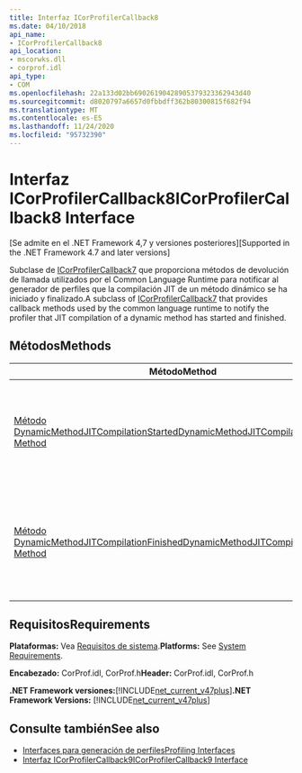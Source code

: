 ```yaml
---
title: Interfaz ICorProfilerCallback8
ms.date: 04/10/2018
api_name:
- ICorProfilerCallback8
api_location:
- mscorwks.dll
- corprof.idl
api_type:
- COM
ms.openlocfilehash: 22a133d02bb69026190428905379323362943d40
ms.sourcegitcommit: d8020797a6657d0fbbdff362b80300815f682f94
ms.translationtype: MT
ms.contentlocale: es-ES
ms.lasthandoff: 11/24/2020
ms.locfileid: "95732390"
---
```

# <a name="icorprofilercallback8-interface"></a><span data-ttu-id="6c7d6-102">Interfaz ICorProfilerCallback8</span><span class="sxs-lookup"><span data-stu-id="6c7d6-102">ICorProfilerCallback8 Interface</span></span>

<span data-ttu-id="6c7d6-103">[Se admite en el .NET Framework 4,7 y versiones posteriores]</span><span class="sxs-lookup"><span data-stu-id="6c7d6-103">[Supported in the .NET Framework 4.7 and later versions]</span></span>  

 <span data-ttu-id="6c7d6-104">Subclase de [ICorProfilerCallback7](icorprofilercallback7-interface.md) que proporciona métodos de devolución de llamada utilizados por el Common Language Runtime para notificar al generador de perfiles que la compilación JIT de un método dinámico se ha iniciado y finalizado.</span><span class="sxs-lookup"><span data-stu-id="6c7d6-104">A subclass of [ICorProfilerCallback7](icorprofilercallback7-interface.md) that provides callback methods used by the common language runtime to notify the profiler that JIT compilation of a dynamic method has started and finished.</span></span>
  
## <a name="methods"></a><span data-ttu-id="6c7d6-105">Métodos</span><span class="sxs-lookup"><span data-stu-id="6c7d6-105">Methods</span></span>  
  
|<span data-ttu-id="6c7d6-106">Método</span><span class="sxs-lookup"><span data-stu-id="6c7d6-106">Method</span></span>|<span data-ttu-id="6c7d6-107">Descripción</span><span class="sxs-lookup"><span data-stu-id="6c7d6-107">Description</span></span>|  
|------------|-----------------|  
|[<span data-ttu-id="6c7d6-108">Método DynamicMethodJITCompilationStarted</span><span class="sxs-lookup"><span data-stu-id="6c7d6-108">DynamicMethodJITCompilationStarted Method</span></span>](icorprofilercallback8-dynamicmethodjitcompilationstarted-method.md)|<span data-ttu-id="6c7d6-109">Notifica al generador de perfiles que se ha iniciado la compilación JIT de un método dinámico.</span><span class="sxs-lookup"><span data-stu-id="6c7d6-109">Notifies the profiler that JIT compilation of a dynamic method has started.</span></span>|  
|[<span data-ttu-id="6c7d6-110">Método DynamicMethodJITCompilationFinished</span><span class="sxs-lookup"><span data-stu-id="6c7d6-110">DynamicMethodJITCompilationFinished Method</span></span>](icorprofilercallback8-dynamicmethodjitcompilationfinished-method.md)|<span data-ttu-id="6c7d6-111">Notifica al generador de perfiles que ha finalizado la compilación JIT de un método dinámico.</span><span class="sxs-lookup"><span data-stu-id="6c7d6-111">Notifies the profiler that JIT compilation of a dynamic method has finished.</span></span>|  
  
## <a name="requirements"></a><span data-ttu-id="6c7d6-112">Requisitos</span><span class="sxs-lookup"><span data-stu-id="6c7d6-112">Requirements</span></span>  

 <span data-ttu-id="6c7d6-113">**Plataformas:** Vea [Requisitos de sistema](../../get-started/system-requirements.md).</span><span class="sxs-lookup"><span data-stu-id="6c7d6-113">**Platforms:** See [System Requirements](../../get-started/system-requirements.md).</span></span>  
  
 <span data-ttu-id="6c7d6-114">**Encabezado:** CorProf.idl, CorProf.h</span><span class="sxs-lookup"><span data-stu-id="6c7d6-114">**Header:** CorProf.idl, CorProf.h</span></span>  
  
<span data-ttu-id="6c7d6-115">**.NET Framework versiones:**[!INCLUDE[net_current_v47plus](../../../../includes/net-current-v47plus.md)]</span><span class="sxs-lookup"><span data-stu-id="6c7d6-115">**.NET Framework Versions:** [!INCLUDE[net_current_v47plus](../../../../includes/net-current-v47plus.md)]</span></span>  

## <a name="see-also"></a><span data-ttu-id="6c7d6-116">Consulte también</span><span class="sxs-lookup"><span data-stu-id="6c7d6-116">See also</span></span>

- [<span data-ttu-id="6c7d6-117">Interfaces para generación de perfiles</span><span class="sxs-lookup"><span data-stu-id="6c7d6-117">Profiling Interfaces</span></span>](profiling-interfaces.md)
- [<span data-ttu-id="6c7d6-118">Interfaz ICorProfilerCallback9</span><span class="sxs-lookup"><span data-stu-id="6c7d6-118">ICorProfilerCallback9 Interface</span></span>](icorprofilercallback9-interface.md)
